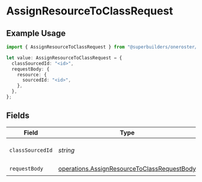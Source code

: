 # AssignResourceToClassRequest

## Example Usage

```typescript
import { AssignResourceToClassRequest } from "@superbuilders/oneroster/models/operations";

let value: AssignResourceToClassRequest = {
  classSourcedId: "<id>",
  requestBody: {
    resource: {
      sourcedId: "<id>",
    },
  },
};
```

## Fields

| Field                                                                                                      | Type                                                                                                       | Required                                                                                                   | Description                                                                                                |
| ---------------------------------------------------------------------------------------------------------- | ---------------------------------------------------------------------------------------------------------- | ---------------------------------------------------------------------------------------------------------- | ---------------------------------------------------------------------------------------------------------- |
| `classSourcedId`                                                                                           | *string*                                                                                                   | :heavy_check_mark:                                                                                         | The sourcedId of the class                                                                                 |
| `requestBody`                                                                                              | [operations.AssignResourceToClassRequestBody](../../models/operations/assignresourcetoclassrequestbody.md) | :heavy_check_mark:                                                                                         | N/A                                                                                                        |